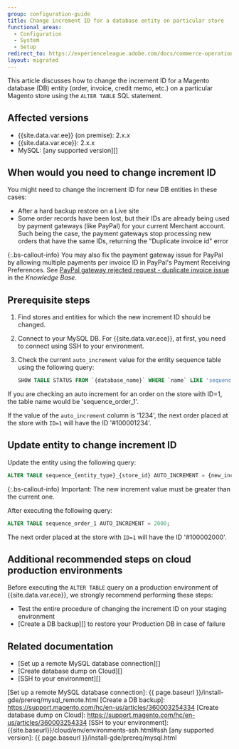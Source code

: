 ```yaml
---
group: configuration-guide
title: Change increment ID for a database entity on particular store
functional_areas:
  - Configuration
  - System
  - Setup
redirect_to: https://experienceleague.adobe.com/docs/commerce-operations/configuration-guide/multi-sites/change-increment-id.html
layout: migrated
---
```


This article discusses how to change the increment ID for a Magento database (DB) entity (order, invoice, credit memo, etc.) on a particular Magento store using the `ALTER TABLE` SQL statement.

## Affected versions

-  {{site.data.var.ee}} (on premise): 2.x.x
-  {{site.data.var.ece}}: 2.x.x
-  MySQL: [any supported version][]

## When would you need to change increment ID

You might need to change the increment ID for new DB entities in these cases:

-  After a hard backup restore on a Live site
-  Some order records have been lost, but their IDs are already being used by payment gateways (like PayPal) for your current Merchant account. Such being the case, the payment  gateways stop processing new orders that have the same IDs, returning the "Duplicate invoice id" error

 {:.bs-callout-info}
You may also fix the payment gateway issue for PayPal by allowing multiple payments per invoice ID in PayPal's Payment Receiving Preferences. See [PayPal gateway rejected request - duplicate invoice issue][] in the _Knowledge Base_.

## Prerequisite steps

1. Find stores and entities for which the new increment ID should be changed.
1. Connect to your MySQL DB.
   For {{site.data.var.ece}}, at first, you need to connect using SSH to your environment.
1. Check the current `auto_increment` value for the entity sequence table using the following query:

   ```sql
   SHOW TABLE STATUS FROM `{database_name}` WHERE `name` LIKE 'sequence_{entity_type}_{store_id}';
   ```

If you are checking an auto increment for an order on the store with ID=1, the table name would be 'sequence_order_1'.

If the value of the `auto_increment` column is '1234', the next order placed at the store with `ID=1` will have the ID '#100001234'.

## Update entity to change increment ID

Update the entity using the following query:

```sql
ALTER TABLE sequence_{entity_type}_{store_id} AUTO_INCREMENT = {new_increment_value};
```

 {:.bs-callout-info}
Important: The new increment value must be greater than the current one.

After executing the following query:

```sql
ALTER TABLE sequence_order_1 AUTO_INCREMENT = 2000;
```

The next order placed at the store with `ID=1` will have the ID '#100002000'.

## Additional recommended steps on cloud production environments

Before executing the `ALTER TABLE` query on a production environment of {{site.data.var.ece}}, we strongly recommend performing these steps:

-  Test the entire procedure of changing the increment ID on your staging environment
-  [Create a DB backup][] to restore your Production DB in case of failure

## Related documentation

-  [Set up a remote MySQL database connection][]
-  [Create database dump on Cloud][]
-  [SSH to your environment][]

<!-- Link Definitions -->
[PayPal gateway rejected request - duplicate invoice issue]: https://support.magento.com/hc/en-us/articles/115002457473
[Set up a remote MySQL database connection]: {{ page.baseurl }}/install-gde/prereq/mysql_remote.html
[Create a DB backup]: https://support.magento.com/hc/en-us/articles/360003254334
[Create database dump on Cloud]: https://support.magento.com/hc/en-us/articles/360003254334
[SSH to your environment]: {{site.baseurl}}/cloud/env/environments-ssh.html#ssh
[any supported version]: {{ page.baseurl }}/install-gde/prereq/mysql.html
